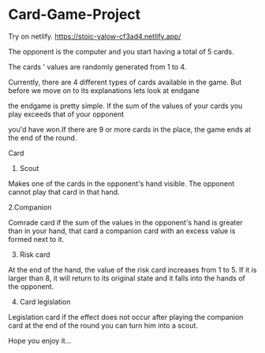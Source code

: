 # Card-Game-Project

Try on netlify. https://stoic-yalow-cf3ad4.netlify.app/


The opponent is the computer and you start having a total of 5 cards.

The cards ' values are randomly generated from 1 to 4.

Currently, there are 4 different types of cards available in the game. But before we move on to its explanations lets look at endgane

the endgame is pretty simple. If the sum of the values of your cards you play exceeds that of your opponent

you'd have won.If there are 9 or more cards in the place, the game ends at the end of the round.

Card

1. Scout

Makes one of the cards in the opponent's hand visible. The opponent cannot play that card in that hand.

2.Companion

Comrade card if the sum of the values in the opponent's hand is greater than in your hand, that card
a companion card with an excess value is formed next to it.

3. Risk card

At the end of the hand, the value of the risk card increases from 1 to 5. If it is larger than 8, it will return to its original state
and it falls into the hands of the opponent.

4. Card legislation

Legislation card if the effect does not occur after playing the companion card at the end of the round
you can turn him into a scout.

Hope you enjoy it...
